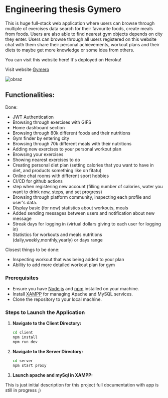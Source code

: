 # Engineering thesis Gymero

This is huge full-stack web application where users can browse through multiple of exercises data search for their favourite foods, create meals from foods. Users are also able to find nearest gym objects depends on city they enter. Users can browse through all users registered on this website chat with them share their personal achievements, workout plans and their diets to maybe get more knowledge or some idea from others.

You can visit this website here! It's deployed on Heroku!

Visit website [Gymero](https://gymero.live)

![obraz](https://github.com/user-attachments/assets/0c9ed580-0130-462f-8724-dd121ed74e5a)


## Functionalities:

Done:

- JWT Authentication
- Browsing through exercises with GIFS
- Home dashboard section
- Browsing through 80k different foods and their nutritions
- Gym finder by entering city
- Browsing through 70k different meals with their nutritions
- Adding new exercises to your personal workout plan
- Browsing your exercises
- Showing nearest exercises to do
- Creating personal diet plan (setting calories that you want to have in diet, and products something like on fitatu)
- Online chat rooms with different sport hobbies
- CI/CD for github actions
- step when registering new account (filling number of calories, water you want to drink now, steps, and set progress)
- Browsing through platform community, inspecting each profile and user's data.
- Display basic (for now) statistics about workouts, meals
- Added sending messages between users and notification about new message
- Streak days for logging in (virtual dollars giving to each user for logging in)
- Statistics for workouts and meals nutritions (daily,weekly,monthly,yearly) or days range

Closest things to be done:

- Inspecting workout that was being added to your plan
- Ability to add more detailed workout plan for gym


### Prerequisites

- Ensure you have [Node.js](https://nodejs.org/) and [npm](https://www.npmjs.com/) installed on your machine.
- Install [XAMPP](https://www.apachefriends.org/index.html) for managing Apache and MySQL services.
- Clone the repository to your local machine.

### Steps to Launch the Application

1. **Navigate to the Client Directory:**
   ```bash
   cd client
   npm install
   npm run dev
   ```
2. **Navigate to the Server Directory:**
   ```bash
   cd server
   npm start proxy
   ```
3. **Launch apache and mySql in XAMPP:**

This is just initial description for this project full documentation with app is still in progress ;)
